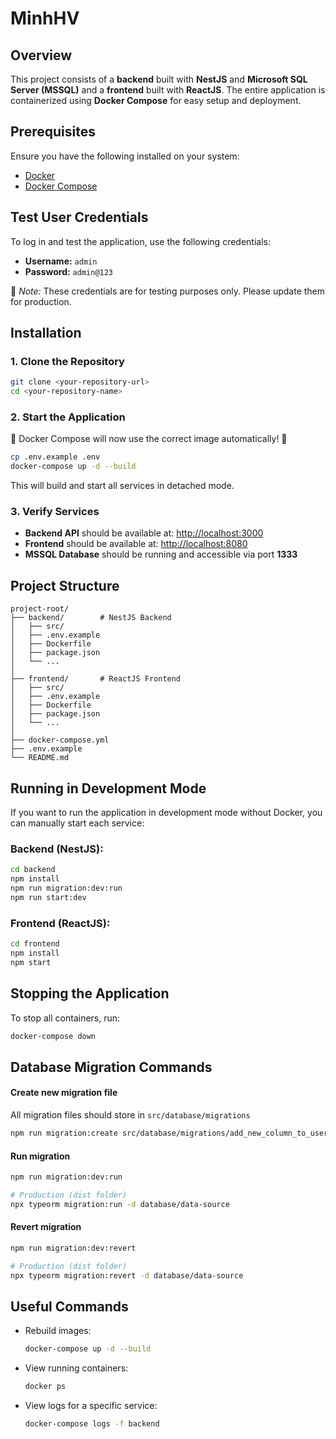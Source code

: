 # MinhHV

## Overview

This project consists of a **backend** built with **NestJS** and **Microsoft SQL Server (MSSQL)** and a **frontend** built with **ReactJS**. The entire application is containerized using **Docker Compose** for easy setup and deployment.

## Prerequisites

Ensure you have the following installed on your system:

- [Docker](https://www.docker.com/get-started)
- [Docker Compose](https://docs.docker.com/compose/)

## Test User Credentials

To log in and test the application, use the following credentials:

- **Username:** `admin`
- **Password:** `admin@123`

📌 _Note:_ These credentials are for testing purposes only. Please update them for production.

## Installation

### 1. Clone the Repository

```sh
git clone <your-repository-url>
cd <your-repository-name>
```
### 2. Start the Application

📌 Docker Compose will now use the correct image automatically! 🎉


```sh
cp .env.example .env
docker-compose up -d --build
```

This will build and start all services in detached mode.

### 3. Verify Services

- **Backend API** should be available at: [http://localhost:3000](http://localhost:3000)
- **Frontend** should be available at: [http://localhost:8080](http://localhost:8080)
- **MSSQL Database** should be running and accessible via port **1333**

## Project Structure

```
project-root/
├── backend/        # NestJS Backend
│   ├── src/
│   ├── .env.example
│   ├── Dockerfile
│   ├── package.json
│   └── ...
│
├── frontend/       # ReactJS Frontend
│   ├── src/
│   ├── .env.example
│   ├── Dockerfile
│   ├── package.json
│   └── ...
│
├── docker-compose.yml
├── .env.example
└── README.md
```

## Running in Development Mode

If you want to run the application in development mode without Docker, you can manually start each service:

### Backend (NestJS):

```sh
cd backend
npm install
npm run migration:dev:run
npm run start:dev
```

### Frontend (ReactJS):

```sh
cd frontend
npm install
npm start
```

## Stopping the Application

To stop all containers, run:

```sh
docker-compose down
```

## Database Migration Commands
#### Create new migration file
All migration files should store in `src/database/migrations`
```sh
npm run migration:create src/database/migrations/add_new_column_to_users
```

#### Run migration
```sh
npm run migration:dev:run

# Production (dist folder)
npx typeorm migration:run -d database/data-source
```

#### Revert migration
```sh
npm run migration:dev:revert

# Production (dist folder)
npx typeorm migration:revert -d database/data-source
```

## Useful Commands

- Rebuild images:
  ```sh
  docker-compose up -d --build
  ```
- View running containers:
  ```sh
  docker ps
  ```
- View logs for a specific service:
  ```sh
  docker-compose logs -f backend
  ```
